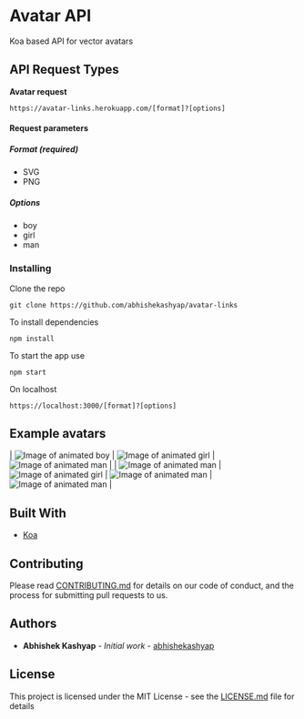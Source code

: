# Avatar API
Koa based API for vector avatars

## API Request Types

**Avatar request**
```
https://avatar-links.herokuapp.com/[format]?[options]
```

#### Request parameters
##### Format _(required)_
* SVG
* PNG

##### Options
* boy
* girl
* man

### Installing

Clone the repo

```
git clone https://github.com/abhishekashyap/avatar-links
```

To install dependencies

```
npm install
```

To start the app use

```
npm start
```

On localhost

```
https://localhost:3000/[format]?[options]
```

## Example avatars

| ![Image of animated boy](avatars/boy-1.svg "Image of animated boy") | ![Image of animated girl](avatars/girl-1.svg "Image of animated girl") | ![Image of animated man](avatars/man-1.svg "Image of animated man") |
| ![Image of animated man](avatars/man.svg "Image of animated man") | ![Image of animated girl](avatars/girl.svg "Image of animated girl") |  ![Image of animated man](avatars/man-2.svg "Image of animated man") |  ![Image of animated man](avatars/man-3.svg "Image of animated man") |


## Built With

* [Koa](https://koajs.com)

## Contributing

Please read [CONTRIBUTING.md](CONTRIBUTING.md) for details on our code of conduct, and the process for submitting pull requests to us.

## Authors

* **Abhishek Kashyap** - *Initial work* - [abhishekashyap](https://github.com/abhishekashyap)

## License

This project is licensed under the MIT License - see the [LICENSE.md](LICENSE.md) file for details